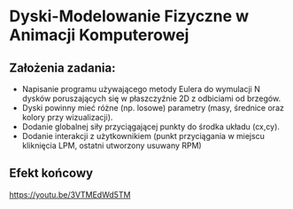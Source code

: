 ﻿# Dyski-Modelowanie Fizyczne w Animacji Komputerowej
## Założenia zadania:
* Napisanie programu używającego metody Eulera do wymulacji N dysków poruszających się w płaszczyźnie 2D z odbiciami od brzegów.
* Dyski powinny mieć różne (np. losowe) parametry (masy, średnice oraz kolory przy wizualizacji).
* Dodanie globalnej siły przyciągającej punkty do środka układu (cx,cy).
* Dodanie interakcji z użytkownikiem (punkt przyciągania w miejscu kliknięcia LPM, ostatni utworzony usuwany RPM)

## Efekt końcowy
https://youtu.be/3VTMEdWd5TM